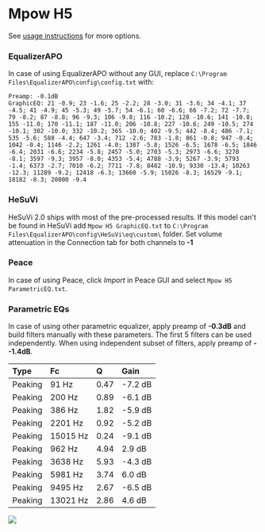 # Mpow H5
See [usage instructions](https://github.com/jaakkopasanen/AutoEq#usage) for more options.

### EqualizerAPO
In case of using EqualizerAPO without any GUI, replace `C:\Program Files\EqualizerAPO\config\config.txt`
with:
```
Preamp: -0.1dB
GraphicEQ: 21 -0.9; 23 -1.6; 25 -2.2; 28 -3.0; 31 -3.6; 34 -4.1; 37 -4.5; 41 -4.9; 45 -5.3; 49 -5.7; 54 -6.1; 60 -6.6; 66 -7.2; 72 -7.7; 79 -8.2; 87 -8.8; 96 -9.3; 106 -9.8; 116 -10.2; 128 -10.6; 141 -10.8; 155 -11.0; 170 -11.1; 187 -11.0; 206 -10.8; 227 -10.6; 249 -10.5; 274 -10.1; 302 -10.0; 332 -10.2; 365 -10.0; 402 -9.5; 442 -8.4; 486 -7.1; 535 -5.6; 588 -4.4; 647 -3.4; 712 -2.6; 783 -1.8; 861 -0.8; 947 -0.4; 1042 -0.4; 1146 -2.2; 1261 -4.0; 1387 -5.8; 1526 -6.5; 1678 -6.5; 1846 -6.4; 2031 -6.6; 2234 -5.8; 2457 -5.0; 2703 -5.3; 2973 -6.6; 3270 -8.1; 3597 -9.3; 3957 -8.0; 4353 -5.4; 4788 -3.9; 5267 -3.9; 5793 -1.4; 6373 -2.7; 7010 -6.2; 7711 -7.8; 8482 -10.9; 9330 -13.4; 10263 -12.3; 11289 -9.2; 12418 -6.3; 13660 -5.9; 15026 -8.3; 16529 -9.1; 18182 -8.3; 20000 -9.4
```

### HeSuVi
HeSuVi 2.0 ships with most of the pre-processed results. If this model can't be found in HeSuVi add
`Mpow H5 GraphicEQ.txt` to `C:\Program Files\EqualizerAPO\config\HeSuVi\eq\custom\` folder.
Set volume attenuation in the Connection tab for both channels to **-1**

### Peace
In case of using Peace, click *Import* in Peace GUI and select `Mpow H5 ParametricEQ.txt`.

### Parametric EQs
In case of using other parametric equalizer, apply preamp of **-0.3dB** and build filters manually
with these parameters. The first 5 filters can be used independently.
When using independent subset of filters, apply preamp of **--1.4dB**.

| Type    | Fc       |    Q | Gain    |
|:--------|:---------|:-----|:--------|
| Peaking | 91 Hz    | 0.47 | -7.2 dB |
| Peaking | 200 Hz   | 0.89 | -6.1 dB |
| Peaking | 386 Hz   | 1.82 | -5.9 dB |
| Peaking | 2201 Hz  | 0.92 | -5.2 dB |
| Peaking | 15015 Hz | 0.24 | -9.1 dB |
| Peaking | 962 Hz   | 4.94 | 2.9 dB  |
| Peaking | 3638 Hz  | 5.93 | -4.3 dB |
| Peaking | 5981 Hz  | 3.74 | 6.0 dB  |
| Peaking | 9495 Hz  | 2.67 | -6.5 dB |
| Peaking | 13021 Hz | 2.86 | 4.6 dB  |

![](https://raw.githubusercontent.com/jaakkopasanen/AutoEq/master/results/rtings/avg/Mpow%20H5/Mpow%20H5.png)